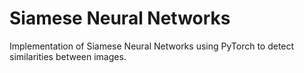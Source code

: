 # Siamese Neural Networks 

Implementation of Siamese Neural Networks using PyTorch to detect similarities between images. 
